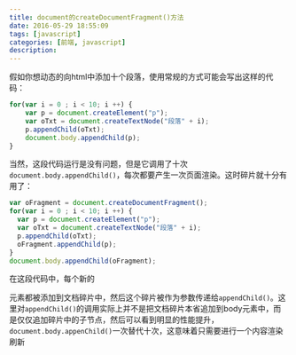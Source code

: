 ```yaml
---
title: document的createDocumentFragment()方法
date: 2016-05-29 18:55:09
tags: [javascript]
categories: [前端, javascript]
description:
---
```



假如你想动态的向html中添加十个段落，使用常规的方式可能会写出这样的代码：
```js
for(var i = 0 ; i < 10; i ++) {
    var p = document.createElement("p");
    var oTxt = document.createTextNode("段落" + i);
    p.appendChild(oTxt);
    document.body.appendChild(p);
}
```

当然，这段代码运行是没有问题，但是它调用了十次`document.body.appendChild()`，每次都要产生一次页面渲染。这时碎片就十分有用了：
```js
var oFragment = document.createDocumentFragment();
for(var i = 0 ; i < 10; i ++) {
  var p = document.createElement("p");
  var oTxt = document.createTextNode("段落" + i);
  p.appendChild(oTxt);
  oFragment.appendChild(p);
}
document.body.appendChild(oFragment);
```

在这段代码中，每个新的<p/>元素都被添加到文档碎片中，然后这个碎片被作为参数传递给`appendChild()`。这里对`appendChild()`的调用实际上并不是把文档碎片本省追加到body元素中，而是仅仅追加碎片中的子节点，然后可以看到明显的性能提升，`document.body.appenChild()`一次替代十次，这意味着只需要进行一个内容渲染刷新

